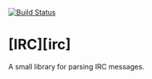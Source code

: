 [![Build Status](https://travis-ci.org/elliottt/hsirc)](https://travis-ci.org/elliottt/hsirc)


[IRC][irc]
==========

A small library for parsing IRC messages.
